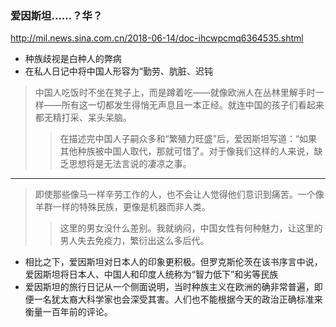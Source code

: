 ### 爱因斯坦……？华？
http://mil.news.sina.com.cn/2018-06-14/doc-ihcwpcmq6364535.shtml
- 种族歧视是白种人的弊病
- 在私人日记中将中国人形容为“勤劳、肮脏、迟钝
>中国人吃饭时不坐在凳子上，而是蹲着吃——就像欧洲人在丛林里解手时一样——所有这一切都发生得悄无声息且一本正经。就连中国的孩子们看起来都无精打采、呆头呆脑。
>>在描述完中国人子嗣众多和“繁殖力旺盛”后，爱因斯坦写道：“如果其他种族被中国人取代，那就可惜了。对于像我们这样的人来说，缺乏思想将是无法言说的凄凉之事。
---
>即使那些像马一样辛劳工作的人，也不会让人觉得他们意识到痛苦。一个像羊群一样的特殊民族，更像是机器而非人类。
>>这里的男女没什么差别。我就纳闷，中国女性有何种魅力，让这里的男人失去免疫力，繁衍出这么多后代。
- 相比之下，爱因斯坦对日本人的印象更积极。但罗克斯伦茨在该书序言中说，爱因斯坦将日本人、中国人和印度人统称为“智力低下”和劣等民族
- 爱因斯坦的旅行日记从一个侧面说明，当时种族主义在欧洲的确非常普遍，即便一名犹太裔大科学家也会深受其害。人们也不能根据今天的政治正确标准来衡量一百年前的评论。